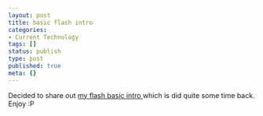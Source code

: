 ```yaml
---
layout: post
title: basic flash intro
categories:
- Current Technology
tags: []
status: publish
type: post
published: true
meta: {}
---
```

Decided to share out [my flash basic intro ](/files/flash/)which is did quite some time back. Enjoy :P
